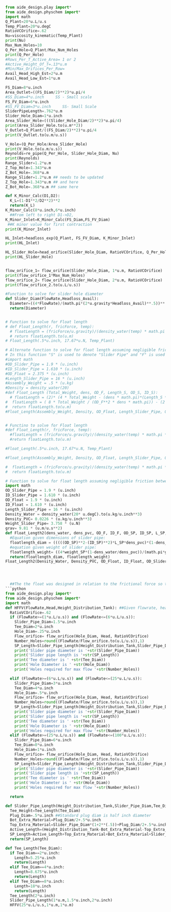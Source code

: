 ```python
from aide_design.play import*
from aide_design.physchem import*
import math
Q_Plant=20*u.L/u.s
Temp_Plant=20*u.degC
RatioVCOrifice=.62
Nu=viscosity_kinematic(Temp_Plant)
print(Nu)
Max_Num_Holes=10
Q_Per_Hole=Q_Plant/Max_Num_Holes
print(Q_Per_Hole)
#Rows_Per_T_Active_Area= 1 or 2
#Active_Height_Of_T=.13*u.m
#Min/Max_Orifices_Per_Row=
Avail_Head_High_Est=2*u.m
Avail_Head_Low_Est=1*u.m

FS_Diam=8*u.inch
Area_Outlet=((FS_Diam/2)**2)*u.pi/4
#SS_Diam=4*u.inch     SS - Small scale
FS_FV_Diam=6*u.inch
#SS_FV_Diam=3*u.inch     SS- Small Scale
SliderPipeLength=.762*u.m
Slider_Hole_Diam=1*u.inch
Area_Slider_Hole=(((Slider_Hole_Diam/2)**2)*u.pi/4)
print(Area_Slider_Hole.to(u.m**2))
V_Outlet=Q_Plant/((FS_Diam/2)**2)*u.pi/4
print(V_Outlet.to(u.m/u.s))

V_Hole=(Q_Per_Hole/Area_Slider_Hole)
print(V_Hole.to(u.m/u.s))
Reynolds=re_pipe(Q_Per_Hole, Slider_Hole_Diam, Nu)
print(Reynolds)
Range_Slider=1.2*u.m
Z_Top_Hole=1.343*u.m
Z_Bot_Hole=.368*u.m
Range_Slider=1.2*u.m ## needs to be updated
Z_Top_Hole=1.343*u.m ## and here
Z_Bot_Hole=.368*u.m ## same here

def K_Minor_Calc(D1,D2):
  K_L=(1-D1**2/D2**2)**2
  return(K_L)
K_Minor_Calc(8*u.inch,6*u.inch)
  ##From left to right D1->D2,
K_Minor_Inlet=K_Minor_Calc(FS_Diam,FS_FV_Diam)
 ##K minor value for first contraction
print(K_Minor_Inlet)

HL_Inlet=headloss_exp(Q_Plant, FS_FV_Diam, K_Minor_Inlet)
print(HL_Inlet)

HL_Slider_Hole=head_orifice(Slider_Hole_Diam, RatioVCOrifice, Q_Per_Hole)
print(HL_Slider_Hole)


flow_orifice_1= flow_orifice(Slider_Hole_Diam, 1*u.m, RatioVCOrifice)
print(flow_orifice_1*Max_Num_Holes)
flow_orifice_2= flow_orifice(Slider_Hole_Diam, 2*u.m, RatioVCOrifice)
print(flow_orifice_2.to(u.L/u.s))

#Function to solve for slider hole diameter
def Slider_Diam(FlowRate,Headloss_Avail):
  Diameter=((4*FlowRate)/(math.pi*(2*u.gravity*Headloss_Avail)**.5))**.5
  return(Diameter)


# Function to solve for Float length
# def Float_Length(r, fricForce, temp):
  # floatLength = (fricForce/u.gravity)/(density_water(temp) * math.pi * r**2 * (.5))
  # return floatLength.to(u.m)
# Float_Length(.5*u.inch, 17.67*u.N, Temp_Plant)

# Alternate function to solve for float length assuming negligible frictional force
# In this function "S" is used to denote "Slider Pipe" and "F" is used to denote "Float"
#import math
#OD_Slider_Pipe = 1.9 * (u.inch)
#ID_Slider_Pipe = 1.610 * (u.inch)
#OD_Float = 2.375 * (u.inch)
#Length_Slider_Pipe = 16 * (u.inch)
#Assembly_Weight = .5 * (u.kg)
#Density = density_water(20)
#def Float_Length (Total_Weight, dens, OD_F, Length_S, OD_S, ID_S):
  # floatLength = (2)* (4 * Total_Weight - (dens * math.pi)*(Length_S * (OD_S**2 - ID_S**2) + ((.25 * u.inch) * OD_F**2)))/ (OD_F**2 * dens * math.pi)
#  floatLength = ( 8 * Total_Weight / (OD_F**2 * dens * math.pi)) - (2 * Length_S * (OD_S**2 - ID_S**2)/ OD_F**2) - (1/2 * u.inch)
#  return floatLength.to(u.m)
#Float_Length(Assembly_Weight, Density, OD_Float, Length_Slider_Pipe, OD_Slider_Pipe, ID_Slider_Pipe)


# Functino to solve for Float length
#def Float_Length(r, fricForce, temp):
  #floatLength = (fricForce/u.gravity)/(density_water(temp) * math.pi * r**2 * (.5))
  #return floatLength.to(u.m)

#Float_Length(.5*u.inch, 17.67*u.N, Temp_Plant)

#Float_Length(Assembly_Weight, Density, OD_Float, Length_Slider_Pipe, OD_Slider_Pipe, ID_Slider_Pipe)

#  floatLength = (fricForce/u.gravity)/(density_water(temp) * math.pi * r**2 * (.5))
#  return floatLength.to(u.m)

# Function to solve for float length assuming negligible friction between slider pipe and tee. Contains equations to solve using the inner and outer diameters of the slider pipe or the weight of the slider pipe.
import math
OD_Slider_Pipe = 1.9 * (u.inch)
ID_Slider_Pipe = 1.610 * (u.inch)
OD_Float = 1.9 * (u.inch)
ID_Float = 1.610 * (u.inch)
Length_Slider_Pipe = 16 * (u.inch)
Density_Water = density_water(20* u.degC).to(u.kg/u.inch**3)
Density_PVC= 0.0226 * (u.kg/u.inch**3)
Weight_Slider_Pipe= 3.758 * (u.N)
grav= 9.81 * (u.m/u.s**2)
def Float_Length2(dens_water, dens_pvc, OD_F, ID_F, OD_SP, ID_SP, L_SP, weight_SP,g):
  #Equation given dimensions of slider pipe:
  floatlength_diam = (((((OD_SP)**2-(ID_SP)**2)*L_SP*dens_pvc)*(1-dens_water/dens_pvc))/((ID_F)**2*dens_water-(OD_F)**2*dens_pvc+(ID_F)**2*dens_pvc)).to(u.inch)
  #equation given weight of slider pipe:
  floatlength_weight= ((4*weight_SP*(1-dens_water/dens_pvc))/(math.pi*g*((ID_F)**2*dens_water-(OD_F)**2*dens_pvc+(ID_F)**2*dens_pvc))).to(u.inch)
  return(floatlength_diam, floatlength_weight)
Float_Length2(Density_Water, Density_PVC, OD_Float, ID_Float, OD_Slider_Pipe, ID_Slider_Pipe, Length_Slider_Pipe, Weight_Slider_Pipe, grav)




  ##The the float was designed in relation to the frictional force so that when the float is in the plant, it will sit half submerged in the water.
```python
from aide_design.play import*
from aide_design.physchem import*
import math
def HFFV(FlowRate,Head,Height_Distribution_Tank): ##Given flowrate, head, and height of distribution tank this will tell you the parameters to use for your HFFV system but doesn't include float size and slider pipe length.
  RatioVCOrifice=.62
  if (FlowRate>=(1*u.L/u.s)) and (FlowRate<=(6*u.L/u.s)):
    Slider_Pipe_Diam=1.5*u.inch
    Tee_Diam=2*u.inch
    Hole_Diam=.25*u.inch
    Flow_orifice= flow_orifice(Hole_Diam, Head, RatioVCOrifice)
    Number_Holes=round((FlowRate/Flow_orifice.to(u.L/u.s)),1)
    SP_Length=Slider_Pipe_Length(Height_Distribution_Tank,Slider_Pipe_Diam,Tee_Diam)
    print('Slider pipe diameter is '+str(Slider_Pipe_Diam))
    print('Slider pipe length is '+str(SP_Length))
    print('Tee diameter is ' +str(Tee_Diam))
    print('Hole Diameter is ' +str(Hole_Diam))
    print('Holes required for max flow '+str(Number_Holes))

  elif (FlowRate>=(6*u.L/u.s)) and (FlowRate<=(25*u.L/u.s)):
    Slider_Pipe_Diam=3*u.inch
    Tee_Diam=4*u.inch
    Hole_Diam=.5*u.inch
    Flow_orifice= flow_orifice(Hole_Diam, Head, RatioVCOrifice)
    Number_Holes=round((FlowRate/Flow_orifice.to(u.L/u.s)),1)
    SP_Length=Slider_Pipe_Length(Height_Distribution_Tank,Slider_Pipe_Diam,Tee_Diam)
    print('Slider pipe diameter is '+str(Slider_Pipe_Diam))
    print('Slider pipe length is '+str(SP_Length))
    print('Tee diameter is ' +str(Tee_Diam))
    print('Hole Diameter is ' +str(Hole_Diam))
    print('Holes required for max flow '+str(Number_Holes))
  elif (FlowRate>=(25*u.L/u.s)) and (FlowRate<=(100*u.L/u.s)):
    Slider_Pipe_Diam=6*u.inch
    Tee_Diam=8*u.inch
    Hole_Diam=1*u.inch
    Flow_orifice= flow_orifice(Hole_Diam, Head, RatioVCOrifice)
    Number_Holes=round((FlowRate/Flow_orifice.to(u.L/u.s)),1)
    SP_Length=Slider_Pipe_Length(Height_Distribution_Tank,Slider_Pipe_Diam,Tee_Diam)
    print('Slider pipe diameter is '+str(Slider_Pipe_Diam))
    print('Slider pipe length is '+str(SP_Length))
    print('Tee diameter is ' +str(Tee_Diam))
    print('Hole Diameter is ' +str(Hole_Diam))
    print('Holes required for max flow '+str(Number_Holes))

  return

def Slider_Pipe_Length(Height_Distribution_Tank,Slider_Pipe_Diam,Tee_Diam):
  Tee_Height=Tee_Length(Tee_Diam)
  Plug_Diam=.5*u.inch ##Standard plug diam is half inch diameter
  Bot_Extra_Material=Plug_Diam/2+.5*u.inch
  Top_Extra_Material=Slider_Pipe_Diam*(1+2**(.5))+Plug_Diam/2+.5*u.inch
  Active_Length=(Height_Distribution_Tank-Bot_Extra_Material-Top_Extra_Material-Tee_Height/2)+Tee_Height
  SP_Length=Active_Length+Top_Extra_Material+Bot_Extra_Material+Slider_Pipe_Diam/2
  return(SP_Length)

def Tee_Length(Tee_Diam):
  if Tee_Diam==2*u.inch:
    Length=5.25*u.inch
    return(Length)
  elif Tee_Diam==4*u.inch:
    Length=8.675*u.inch
    return(Length)
  elif Tee_Diam==8*u.inch:
    Length=18*u.inch    
    return(Length)
  Tee_Length(2*u.inch)
  Slider_Pipe_Length(1*u.m,1.5*u.inch,2*u.inch)
  HFFV(25*u.L/u.s,1*u.m,1*u.m)

```

